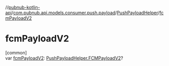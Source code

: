 //[pubnub-kotlin-api](../../../index.md)/[com.pubnub.api.models.consumer.push.payload](../index.md)/[PushPayloadHelper](index.md)/[fcmPayloadV2](fcm-payload-v2.md)

# fcmPayloadV2

[common]\
var [fcmPayloadV2](fcm-payload-v2.md): [PushPayloadHelper.FCMPayloadV2](-f-c-m-payload-v2/index.md)?
